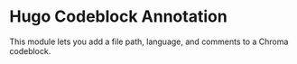# Hugo Codeblock Annotation
This module lets you add a file path, language, and comments to a Chroma codeblock. 